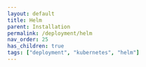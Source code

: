 ```yaml
---
layout: default
title: Helm
parent: Installation
permalink: /deployment/helm
nav_order: 25
has_children: true
tags: ["deployment", "kubernetes", "helm"]
---
```

